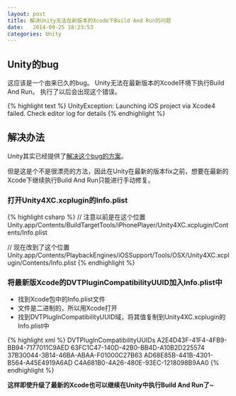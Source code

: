 ```yaml
---
layout: post
title: 解决Unity无法在新版本的Xcode下Build And Run的问题
date:   2014-09-25 18:23:53
categories: Unity
---
```


## Unity的bug

这应该是一个由来已久的bug。
Unity无法在最新版本的Xcode环境下执行Build And Run。
执行了以后会出现这个错误。

{% highlight text %}
UnityException: Launching iOS project via Xcode4 failed. Check editor log for details
{% endhighlight %}

## 解决办法

Unity其实已经提供了[解决这个bug的方案](http://forum.unity3d.com/threads/nityexception-launching-ios-project-via-xcode4-failed.234557/)。

但是这是个不是很漂亮的方法，因此在Unity在最新的版本fix之前，想要在最新的Xcode下继续执行Build And Run只能进行手动修复。


### 打开Unity4XC.xcplugin的Info.plist

{% highlight csharp %}
// 注意以前是在这个位置
Unity.app/Contents/BuildTargetTools/iPhonePlayer/Unity4XC.xcplugin/Contents/Info.plist

// 现在改到了这个位置
Unity.app/Contents/PlaybackEngines/iOSSupport/Tools/OSX/Unity4XC.xcplugin/Contents/Info.plist
{% endhighlight %}

### 将最新版Xcode的DVTPluginCompatibilityUUID加入Info.plist中

* 找到Xcode包中的Info.plist文件
* 文件是二进制的，所以用Xcode打开
* 找到DVTPlugInCompatibilityUUID域，将其值复制到Unity4XC.xcplugin的Info.plist中

{% highlight xml %}
<key>DVTPlugInCompatibilityUUIDs</key>
<array>
	<string>A2E4D43F-41F4-4FB9-BB94-7177011C9AED</string>
	<string>63FC1C47-140D-42B0-BB4D-A10B2D225574</string>
	<string>37B30044-3B14-46BA-ABAA-F01000C27B63</string>
	<string>AD68E85B-441B-4301-B564-A45E4919A6AD</string>
	<string>C4A681B0-4A26-480E-93EC-1218098B9AA0</string> <!-- Xcode6 -->
</array>
{% endhighlight %}


**这样即使升级了最新的Xcode也可以继续在Unity中执行Build And Run了~**
